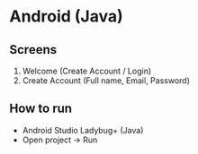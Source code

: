 # Android (Java)

## Screens
1. Welcome (Create Account / Login)
2. Create Account (Full name, Email, Password)

## How to run
- Android Studio Ladybug+ (Java)
- Open project → Run
